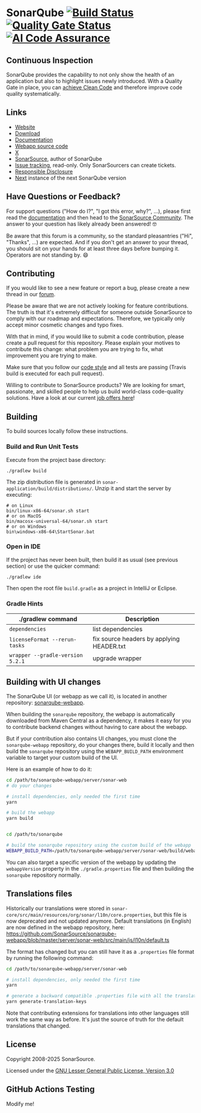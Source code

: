 # SonarQube [![Build Status](https://api.cirrus-ci.com/github/SonarSource/sonarqube.svg?branch=master)](https://cirrus-ci.com/github/SonarSource/sonarqube) [![Quality Gate Status](https://next.sonarqube.com/sonarqube/api/project_badges/measure?project=sonarqube&metric=alert_status&token=d95182127dd5583f57578d769b511660601a8547)](https://next.sonarqube.com/sonarqube/dashboard?id=sonarqube) [![AI Code Assurance](https://next.sonarqube.com/sonarqube/api/project_badges/ai_code_assurance?project=org.sonarsource.sonarqube%3Asonarqube-private&token=sqb_c0e2fa9ac4ef89f9a8403c6ba235e108ceb1dce1)](https://next.sonarqube.com/sonarqube/dashboard?id=sonarqube)

## Continuous Inspection

SonarQube provides the capability to not only show the health of an application but also to highlight issues newly introduced. With a Quality Gate in place, you can [achieve Clean Code](https://www.sonarsource.com/solutions/clean-code/) and therefore improve code quality systematically.

## Links

- [Website](https://www.sonarsource.com/products/sonarqube)
- [Download](https://www.sonarsource.com/products/sonarqube/downloads)
- [Documentation](https://docs.sonarsource.com/sonarqube)
- [Webapp source code](https://github.com/SonarSource/sonarqube-webapp)
- [X](https://twitter.com/SonarQube)
- [SonarSource](https://www.sonarsource.com), author of SonarQube
- [Issue tracking](https://jira.sonarsource.com/browse/SONAR/), read-only. Only SonarSourcers can create tickets.
- [Responsible Disclosure](https://community.sonarsource.com/t/responsible-vulnerability-disclosure/9317)
- [Next](https://next.sonarqube.com/sonarqube) instance of the next SonarQube version

## Have Questions or Feedback?

For support questions ("How do I?", "I got this error, why?", ...), please first read the [documentation](https://docs.sonarsource.com/sonarqube) and then head to the [SonarSource Community](https://community.sonarsource.com/c/help/sq/10). The answer to your question has likely already been answered! 🤓

Be aware that this forum is a community, so the standard pleasantries ("Hi", "Thanks", ...) are expected. And if you don't get an answer to your thread, you should sit on your hands for at least three days before bumping it. Operators are not standing by. 😄

## Contributing

If you would like to see a new feature or report a bug, please create a new thread in our [forum](https://community.sonarsource.com/c/sq/10).

Please be aware that we are not actively looking for feature contributions. The truth is that it's extremely difficult for someone outside SonarSource to comply with our roadmap and expectations. Therefore, we typically only accept minor cosmetic changes and typo fixes.

With that in mind, if you would like to submit a code contribution, please create a pull request for this repository. Please explain your motives to contribute this change: what problem you are trying to fix, what improvement you are trying to make.

Make sure that you follow our [code style](https://github.com/SonarSource/sonar-developer-toolset#code-style) and all tests are passing (Travis build is executed for each pull request).

Willing to contribute to SonarSource products? We are looking for smart, passionate, and skilled people to help us build world-class code-quality solutions. Have a look at our current [job offers here](https://www.sonarsource.com/company/jobs/)!

## Building

To build sources locally follow these instructions.

### Build and Run Unit Tests

Execute from the project base directory:

    ./gradlew build

The zip distribution file is generated in `sonar-application/build/distributions/`. Unzip it and start the server by executing:

    # on Linux
    bin/linux-x86-64/sonar.sh start
    # or on MacOS
    bin/macosx-universal-64/sonar.sh start
    # or on Windows
    bin\windows-x86-64\StartSonar.bat

### Open in IDE

If the project has never been built, then build it as usual (see previous section) or use the quicker command:

    ./gradlew ide

Then open the root file `build.gradle` as a project in IntelliJ or Eclipse.

### Gradle Hints

| ./gradlew command                | Description                               |
| -------------------------------- | ----------------------------------------- |
| `dependencies`                   | list dependencies                         |
| `licenseFormat --rerun-tasks`    | fix source headers by applying HEADER.txt |
| `wrapper --gradle-version 5.2.1` | upgrade wrapper                           |

## Building with UI changes

The SonarQube UI (or webapp as we call it), is located in another repository: [sonarqube-webapp](https://github.com/SonarSource/sonarqube-webapp).

When building the `sonarqube` repository, the webapp is automatically downloaded from Maven Central as a dependency, it makes it easy for you to contribute backend changes without having to care about the webapp.

But if your contribution also contains UI changes, you must clone the `sonarqube-webapp` repository, do your changes there, build it locally and then build the `sonarqube` repository using the `WEBAPP_BUILD_PATH` environment variable to target your custom build of the UI.

Here is an example of how to do it:

```bash
cd /path/to/sonarqube-webapp/server/sonar-web
# do your changes

# install dependencies, only needed the first time
yarn

# build the webapp
yarn build


cd /path/to/sonarqube

# build the sonarqube repository using the custom build of the webapp
WEBAPP_BUILD_PATH=/path/to/sonarqube-webapp/server/sonar-web/build/webapp ./gradlew build
```

You can also target a specific version of the webapp by updating the `webappVersion` property in the `./gradle.properties` file and then building the `sonarqube` repository normally.

## Translations files

Historically our translations were stored in `sonar-core/src/main/resources/org/sonar/l10n/core.properties`, but this file is now deprecated and not updated anymore.
Default translations (in English) are now defined in the webapp repository, here:
https://github.com/SonarSource/sonarqube-webapp/blob/master/server/sonar-web/src/main/js/l10n/default.ts

The format has changed but you can still have it as a `.properties` file format by running the following command:

```bash
cd /path/to/sonarqube-webapp/server/sonar-web

# install dependencies, only needed the first time
yarn

# generate a backward compatible .properties file with all the translation keys
yarn generate-translation-keys
```

Note that contributing extensions for translations into other languages still work the same way as before. It's just the source of truth for the default translations that changed.

## License

Copyright 2008-2025 SonarSource.

Licensed under the [GNU Lesser General Public License, Version 3.0](https://www.gnu.org/licenses/lgpl.txt)

## GitHub Actions Testing

Modify me!
